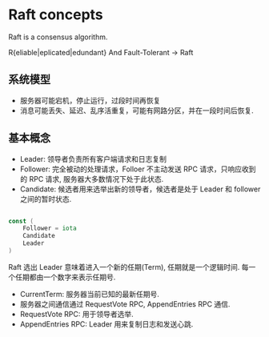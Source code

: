 # Raft concepts

Raft is a consensus algorithm.

R{eliable|eplicated|edundant} And Fault-Tolerant -> Raft


## 系统模型

* 服务器可能宕机，停止运行，过段时间再恢复
* 消息可能丢失、延迟、乱序活重复，可能有网路分区，并在一段时间后恢复.

## 基本概念

* Leader: 领导者负责所有客户端请求和日志复制
* Follower: 完全被动的处理请求，Folloer 不主动发送 RPC 请求，只响应收到的 RPC 请求, 服务器大多数情况下处于此状态.
* Candidate: 候选者用来选举出新的领导者，候选者是处于 Leader 和 follower 之间的暂时状态.

```go

const (
    Follower = iota
    Candidate
    Leader
)
```

Raft 选出 Leader 意味着进入一个新的任期(Term), 任期就是一个逻辑时间. 每一个任期都由一个数字来表示任期号.

* CurrentTerm: 服务器当前已知的最新任期号.
* 服务器之间通信通过 RequestVote RPC, AppendEntries RPC 通信.
* RequestVote RPC: 用于领导者选举.
* AppendEntries RPC: Leader 用来复制日志和发送心跳.

## 
